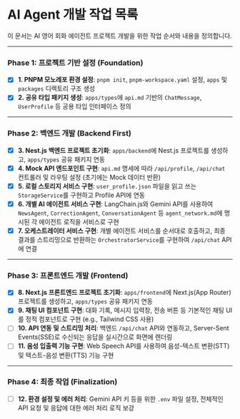 # AI Agent 개발 작업 목록

이 문서는 AI 영어 회화 에이전트 프로젝트 개발을 위한 작업 순서와 내용을 정의합니다.

---

### Phase 1: 프로젝트 기반 설정 (Foundation)

- [x] **1. PNPM 모노레포 환경 설정**: `pnpm init`, `pnpm-workspace.yaml` 설정, `apps` 및 `packages` 디렉토리 구조 생성
- [x] **2. 공유 타입 패키지 생성**: `apps/types`에 `api.md` 기반의 `ChatMessage`, `UserProfile` 등 공용 타입 인터페이스 정의

---

### Phase 2: 백엔드 개발 (Backend First)

- [x] **3. Nest.js 백엔드 프로젝트 초기화**: `apps/backend`에 Nest.js 프로젝트를 생성하고, `apps/types` 공유 패키지 연동
- [x] **4. Mock API 엔드포인트 구현**: `api.md` 명세에 따라 `/api/profile`, `/api/chat` 컨트롤러 및 라우팅 설정 (초기에는 Mock 데이터 반환)
- [x] **5. 로컬 스토리지 서비스 구현**: `user_profile.json` 파일을 읽고 쓰는 `StorageService`를 구현하고 Profile API에 연동
- [x] **6. 개별 AI 에이전트 서비스 구현**: LangChain.js와 Gemini API를 사용하여 `NewsAgent`, `CorrectionAgent`, `ConversationAgent` 등 `agent_network.md`에 명시된 각 에이전트 로직을 서비스로 구현
- [x] **7. 오케스트레이터 서비스 구현**: 개별 에이전트 서비스를 순서대로 호출하고, 최종 결과를 스트리밍으로 반환하는 `OrchestratorService`를 구현하여 `/api/chat` API에 연결

---

### Phase 3: 프론트엔드 개발 (Frontend)

- [x] **8. Next.js 프론트엔드 프로젝트 초기화**: `apps/frontend`에 Next.js(App Router) 프로젝트를 생성하고, `apps/types` 공유 패키지 연동
- [x] **9. 채팅 UI 컴포넌트 구현**: 대화 기록, 메시지 입력창, 전송 버튼 등 기본적인 채팅 UI를 정적 컴포넌트로 구현 (e.g., Tailwind CSS 사용)
- [ ] **10. API 연동 및 스트리밍 처리**: 백엔드 `/api/chat` API와 연동하고, Server-Sent Events(SSE)로 수신되는 응답을 실시간으로 화면에 렌더링
- [ ] **11. 음성 입출력 기능 구현**: Web Speech API를 사용하여 음성-텍스트 변환(STT) 및 텍스트-음성 변환(TTS) 기능 구현

---

### Phase 4: 최종 작업 (Finalization)

- [ ] **12. 환경 설정 및 에러 처리**: Gemini API 키 등을 위한 `.env` 파일 설정, 전체적인 API 요청 및 응답에 대한 에러 처리 로직 보강
